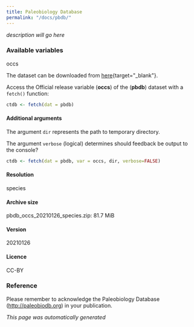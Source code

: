```yaml
---
title: Paleobiology Database
permalink: "/docs/pbdb/"
---
```


*description will go here*

### Available variables 

occs

The dataset can be downloaded from [here](https://paleobiodb.org/){target="_blank"}.

Access the Official release variable (**occs**) of the (**pbdb**) dataset with a `fetch()` function:
	


```r
ctdb <- fetch(dat = pbdb)
```

#### Additional arguments

The argument `dir` represents the path to temporary directory. 

The argument `verbose` (logical) determines should feedback be output to the console?
	


```r
ctdb <- fetch(dat = pbdb, var = occs, dir, verbose=FALSE)
```

#### Resolution 

species

#### Archive size

pbdb_occs_20210126_species.zip: 81.7 MiB

#### Version

20210126

#### Licence

CC-BY

### Reference
Please remember to acknowledge the Paleobiology Database (http://paleobiodb.org) in your publication.

*This page was automatically generated*
